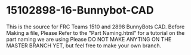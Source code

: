 # 15102898-16-Bunnybot-CAD
This is the source for FRC Teams 1510 and 2898 BunnyBots CAD.
Before Making a file, Please Refer to the "Part Naming.html" for a tutorial on the part naming we are using
Please DO NOT MAKE ANYTING ON THE MASTER BRANCH YET, but feel free to make your own branch.
